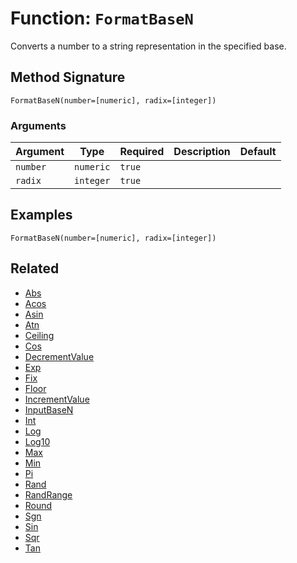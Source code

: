 [comment]: # (Note: This documentation is generated dynamically in the build process.  To modify the contents, change the javadoc on the _invoke method of the BIF class)

# Function: `FormatBaseN`

Converts a number to a string representation in the specified base.

## Method Signature
```
FormatBaseN(number=[numeric], radix=[integer])
```
### Arguments

| Argument | Type | Required | Description | Default |
|----------|------|----------|-------------|---------|
| `number` | `numeric` | `true` |  |  |
| `radix` | `integer` | `true` |  |  |

## Examples

```
FormatBaseN(number=[numeric], radix=[integer])
```

## Related
  * [Abs](Abs.md)
  * [Acos](Acos.md)
  * [Asin](Asin.md)
  * [Atn](Atn.md)
  * [Ceiling](Ceiling.md)
  * [Cos](Cos.md)
  * [DecrementValue](DecrementValue.md)
  * [Exp](Exp.md)
  * [Fix](Fix.md)
  * [Floor](Floor.md)
  * [IncrementValue](IncrementValue.md)
  * [InputBaseN](InputBaseN.md)
  * [Int](Int.md)
  * [Log](Log.md)
  * [Log10](Log10.md)
  * [Max](Max.md)
  * [Min](Min.md)
  * [Pi](Pi.md)
  * [Rand](Rand.md)
  * [RandRange](RandRange.md)
  * [Round](Round.md)
  * [Sgn](Sgn.md)
  * [Sin](Sin.md)
  * [Sqr](Sqr.md)
  * [Tan](Tan.md)
